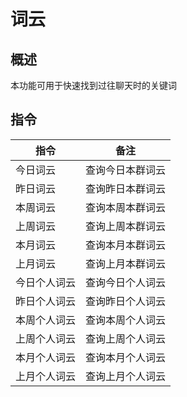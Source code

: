 # 词云

## 概述

本功能可用于快速找到过往聊天时的关键词

## 指令

|指令|备注|
|---|----|
|今日词云|查询今日本群词云|
|昨日词云|查询昨日本群词云|
|本周词云|查询本周本群词云|
|上周词云|查询上周本群词云|
|本月词云|查询本月本群词云|
|上月词云|查询上月本群词云|
|今日个人词云|查询今日个人词云|
|昨日个人词云|查询昨日个人词云|
|本周个人词云|查询本周个人词云|
|上周个人词云|查询上周个人词云|
|本月个人词云|查询本月个人词云|
|上月个人词云|查询上月个人词云|
